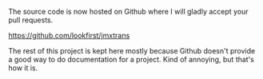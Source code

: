 The source code is now hosted on Github where I will gladly accept your pull requests.

https://github.com/lookfirst/jmxtrans

The rest of this project is kept here mostly because Github doesn't provide a good way to do documentation for a project. Kind of annoying, but that's how it is.